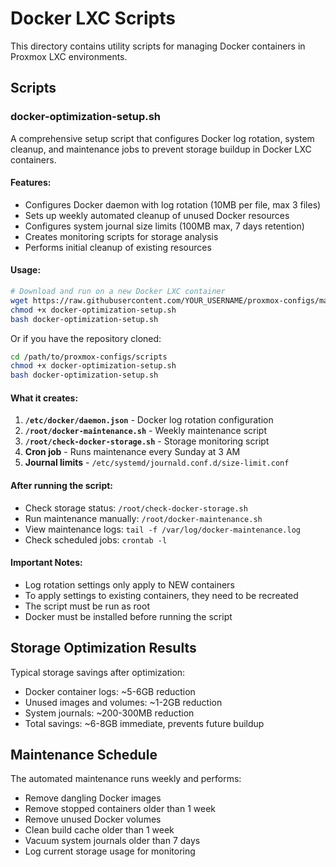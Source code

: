 # Docker LXC Scripts

This directory contains utility scripts for managing Docker containers in Proxmox LXC environments.

## Scripts

### docker-optimization-setup.sh

A comprehensive setup script that configures Docker log rotation, system cleanup, and maintenance jobs to prevent storage buildup in Docker LXC containers.

#### Features:
- Configures Docker daemon with log rotation (10MB per file, max 3 files)
- Sets up weekly automated cleanup of unused Docker resources
- Configures system journal size limits (100MB max, 7 days retention)
- Creates monitoring scripts for storage analysis
- Performs initial cleanup of existing resources

#### Usage:

```bash
# Download and run on a new Docker LXC container
wget https://raw.githubusercontent.com/YOUR_USERNAME/proxmox-configs/main/scripts/docker-optimization-setup.sh
chmod +x docker-optimization-setup.sh
bash docker-optimization-setup.sh
```

Or if you have the repository cloned:

```bash
cd /path/to/proxmox-configs/scripts
chmod +x docker-optimization-setup.sh
bash docker-optimization-setup.sh
``` 

#### What it creates:

1. **`/etc/docker/daemon.json`** - Docker log rotation configuration
2. **`/root/docker-maintenance.sh`** - Weekly maintenance script
3. **`/root/check-docker-storage.sh`** - Storage monitoring script
4. **Cron job** - Runs maintenance every Sunday at 3 AM
5. **Journal limits** - `/etc/systemd/journald.conf.d/size-limit.conf`

#### After running the script:

- Check storage status: `/root/check-docker-storage.sh`
- Run maintenance manually: `/root/docker-maintenance.sh`
- View maintenance logs: `tail -f /var/log/docker-maintenance.log`
- Check scheduled jobs: `crontab -l`

#### Important Notes:

- Log rotation settings only apply to NEW containers
- To apply settings to existing containers, they need to be recreated
- The script must be run as root
- Docker must be installed before running the script

## Storage Optimization Results

Typical storage savings after optimization:
- Docker container logs: ~5-6GB reduction
- Unused images and volumes: ~1-2GB reduction
- System journals: ~200-300MB reduction
- Total savings: ~6-8GB immediate, prevents future buildup

## Maintenance Schedule

The automated maintenance runs weekly and performs:
- Remove dangling Docker images
- Remove stopped containers older than 1 week
- Remove unused Docker volumes
- Clean build cache older than 1 week
- Vacuum system journals older than 7 days
- Log current storage usage for monitoring
